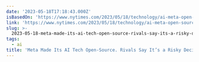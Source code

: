 ```yaml
---
date: '2023-05-18T17:18:43.000Z'
isBasedOn: 'https://www.nytimes.com/2023/05/18/technology/ai-meta-open-source.html'
link: 'https://www.nytimes.com/2023/05/18/technology/ai-meta-open-source.html'
slug: >-
  2023-05-18-meta-made-its-ai-tech-open-source-rivals-say-its-a-risky-decision-the
tags:
  - ai
title: 'Meta Made Its AI Tech Open-Source. Rivals Say It’s a Risky Decision. - The '
---
```


